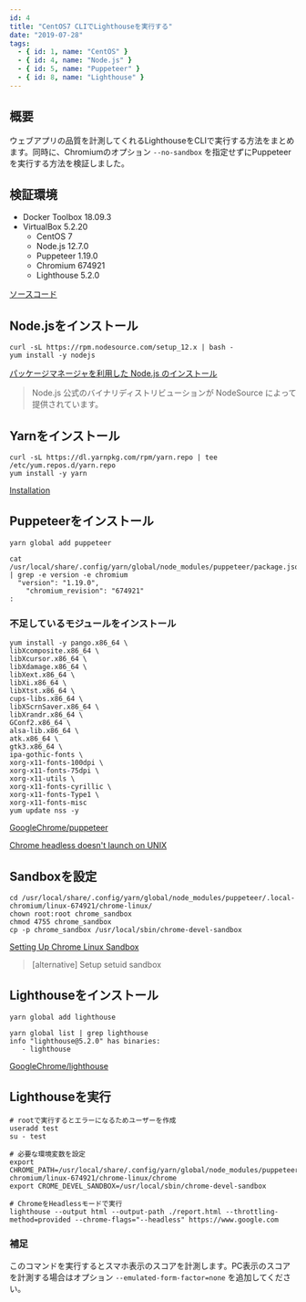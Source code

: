 ```yaml
---
id: 4
title: "CentOS7 CLIでLighthouseを実行する"
date: "2019-07-28"
tags:
  - { id: 1, name: "CentOS" }
  - { id: 4, name: "Node.js" }
  - { id: 5, name: "Puppeteer" }
  - { id: 8, name: "Lighthouse" }
---
```


## 概要

ウェブアプリの品質を計測してくれるLighthouseをCLIで実行する方法をまとめます。同時に、Chromiumのオプション `--no-sandbox` を指定せずにPuppeteerを実行する方法を検証しました。

## 検証環境

- Docker Toolbox 18.09.3
- VirtualBox 5.2.20
  - CentOS 7
  - Node.js 12.7.0
  - Puppeteer 1.19.0
  - Chromium 674921
  - Lighthouse 5.2.0

[ソースコード](https://github.com/krabben16/test-lighthouse)

## Node.jsをインストール

```shell
curl -sL https://rpm.nodesource.com/setup_12.x | bash -
yum install -y nodejs
```

[パッケージマネージャを利用した Node.js のインストール](https://nodejs.org/ja/download/package-manager/)

> Node.js 公式のバイナリディストリビューションが NodeSource によって提供されています。

## Yarnをインストール

```shell
curl -sL https://dl.yarnpkg.com/rpm/yarn.repo | tee /etc/yum.repos.d/yarn.repo
yum install -y yarn
```

[Installation](https://yarnpkg.com/en/docs/install#centos-stable)

## Puppeteerをインストール

```shell
yarn global add puppeteer
```

```shell
cat /usr/local/share/.config/yarn/global/node_modules/puppeteer/package.json | grep -e version -e chromium
  "version": "1.19.0",
    "chromium_revision": "674921"
:
```

### 不足しているモジュールをインストール

```shell
yum install -y pango.x86_64 \
libXcomposite.x86_64 \
libXcursor.x86_64 \
libXdamage.x86_64 \
libXext.x86_64 \
libXi.x86_64 \
libXtst.x86_64 \
cups-libs.x86_64 \
libXScrnSaver.x86_64 \
libXrandr.x86_64 \
GConf2.x86_64 \
alsa-lib.x86_64 \
atk.x86_64 \
gtk3.x86_64 \
ipa-gothic-fonts \
xorg-x11-fonts-100dpi \
xorg-x11-fonts-75dpi \
xorg-x11-utils \
xorg-x11-fonts-cyrillic \
xorg-x11-fonts-Type1 \
xorg-x11-fonts-misc
yum update nss -y
```

[GoogleChrome/puppeteer](https://github.com/GoogleChrome/puppeteer)

[Chrome headless doesn't launch on UNIX](https://github.com/GoogleChrome/puppeteer/blob/master/docs/troubleshooting.md#chrome-headless-doesnt-launch-on-unix)

## Sandboxを設定

```shell
cd /usr/local/share/.config/yarn/global/node_modules/puppeteer/.local-chromium/linux-674921/chrome-linux/
chown root:root chrome_sandbox
chmod 4755 chrome_sandbox
cp -p chrome_sandbox /usr/local/sbin/chrome-devel-sandbox
```

[Setting Up Chrome Linux Sandbox](https://github.com/GoogleChrome/puppeteer/blob/master/docs/troubleshooting.md#setting-up-chrome-linux-sandbox)

> [alternative] Setup setuid sandbox

## Lighthouseをインストール

```shell
yarn global add lighthouse
```

```shell
yarn global list | grep lighthouse
info "lighthouse@5.2.0" has binaries:
   - lighthouse
```

[GoogleChrome/lighthouse](https://github.com/GoogleChrome/lighthouse)

## Lighthouseを実行

```shell
# rootで実行するとエラーになるためユーザーを作成
useradd test
su - test
```

```shell
# 必要な環境変数を設定
export CHROME_PATH=/usr/local/share/.config/yarn/global/node_modules/puppeteer/.local-chromium/linux-674921/chrome-linux/chrome
export CROME_DEVEL_SANDBOX=/usr/local/sbin/chrome-devel-sandbox
```

```shell
# ChromeをHeadlessモードで実行
lighthouse --output html --output-path ./report.html --throttling-method=provided --chrome-flags="--headless" https://www.google.com
```

### 補足

このコマンドを実行するとスマホ表示のスコアを計測します。PC表示のスコアを計測する場合はオプション `--emulated-form-factor=none` を追加してください。
